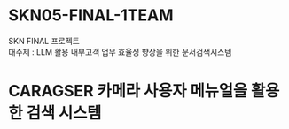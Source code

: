 # SKN05-FINAL-1TEAM
SKN FINAL 프로젝트<br/> 
대주제 : LLM 활용 내부고객 업무 효율성 향상을 위한 문서검색시스템 <br/>
# CARAGSER 카메라 사용자 메뉴얼을 활용한 검색 시스템
